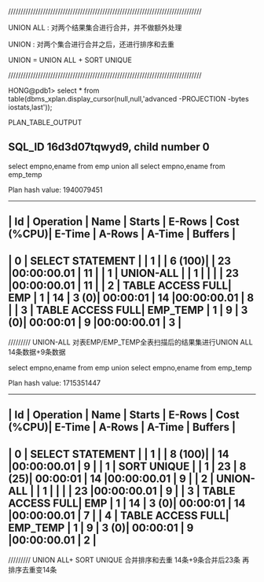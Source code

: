 //////////////////////////////////////////////////////////////////////////////

UNION ALL : 对两个结果集合进行合并，并不做额外处理

UNION     : 对两个集合进行合并之后，还进行排序和去重

UNION = UNION ALL + SORT UNIQUE

//////////////////////////////////////////////////////////////////////////////


HONG@pdb1> select * from table(dbms_xplan.display_cursor(null,null,'advanced -PROJECTION -bytes iostats,last'));

PLAN_TABLE_OUTPUT

SQL_ID  16d3d07tqwyd9, child number 0
-------------------------------------
select empno,ename from emp union all select empno,ename from emp_temp

Plan hash value: 1940079451

-----------------------------------------------------------------------------------------------------------------
| Id  | Operation          | Name     | Starts | E-Rows | Cost (%CPU)| E-Time   | A-Rows |   A-Time   | Buffers |
-----------------------------------------------------------------------------------------------------------------
|   0 | SELECT STATEMENT   |          |      1 |        |     6 (100)|          |     23 |00:00:00.01 |      11 |
|   1 |  UNION-ALL         |          |      1 |        |            |          |     23 |00:00:00.01 |      11 |
|   2 |   TABLE ACCESS FULL| EMP      |      1 |     14 |     3   (0)| 00:00:01 |     14 |00:00:00.01 |       8 |
|   3 |   TABLE ACCESS FULL| EMP_TEMP |      1 |      9 |     3   (0)| 00:00:01 |      9 |00:00:00.01 |       3 |
-----------------------------------------------------------------------------------------------------------------



///////// UNION-ALL 对表EMP/EMP_TEMP全表扫描后的结果集进行UNION ALL 14条数据+9条数据


select empno,ename from emp union select empno,ename from emp_temp

Plan hash value: 1715351447

------------------------------------------------------------------------------------------------------------------
| Id  | Operation           | Name     | Starts | E-Rows | Cost (%CPU)| E-Time   | A-Rows |   A-Time   | Buffers |
------------------------------------------------------------------------------------------------------------------
|   0 | SELECT STATEMENT    |          |      1 |        |     8 (100)|          |     14 |00:00:00.01 |       9 |
|   1 |  SORT UNIQUE        |          |      1 |     23 |     8  (25)| 00:00:01 |     14 |00:00:00.01 |       9 |
|   2 |   UNION-ALL         |          |      1 |        |            |          |     23 |00:00:00.01 |       9 |
|   3 |    TABLE ACCESS FULL| EMP      |      1 |     14 |     3   (0)| 00:00:01 |     14 |00:00:00.01 |       7 |
|   4 |    TABLE ACCESS FULL| EMP_TEMP |      1 |      9 |     3   (0)| 00:00:01 |      9 |00:00:00.01 |       2 |
------------------------------------------------------------------------------------------------------------------


///////// UNION ALL+ SORT UNIQUE 合并排序和去重 14条+9条合并后23条 再排序去重变14条




